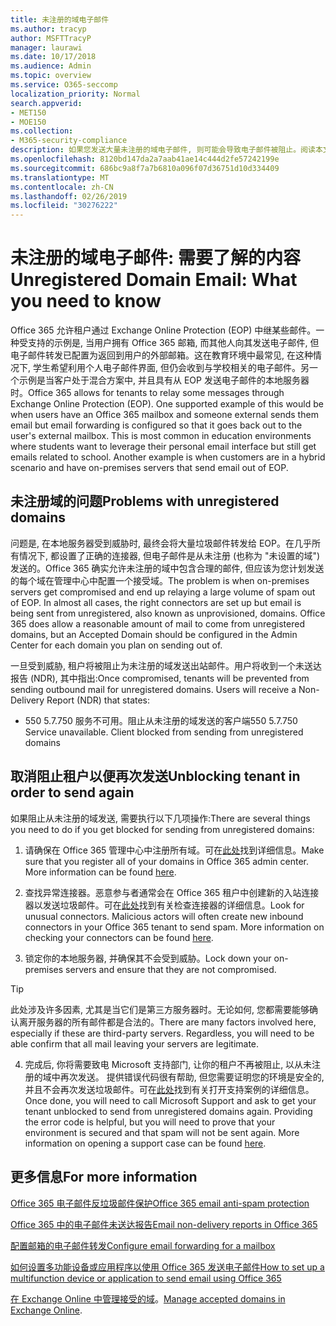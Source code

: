 ```yaml
---
title: 未注册的域电子邮件
ms.author: tracyp
author: MSFTTracyP
manager: laurawi
ms.date: 10/17/2018
ms.audience: Admin
ms.topic: overview
ms.service: O365-seccomp
localization_priority: Normal
search.appverid:
- MET150
- MOE150
ms.collection:
- M365-security-compliance
description: 如果您发送大量未注册的域电子邮件, 则可能会导致电子邮件被阻止。阅读本文以了解详细信息。
ms.openlocfilehash: 8120bd147da2a7aab41ae14c444d2fe57242199e
ms.sourcegitcommit: 686bc9a8f7a7b6810a096f07d36751d10d334409
ms.translationtype: MT
ms.contentlocale: zh-CN
ms.lasthandoff: 02/26/2019
ms.locfileid: "30276222"
---
```

# <a name="unregistered-domain-email-what-you-need-to-know"></a><span data-ttu-id="c0c97-104">未注册的域电子邮件: 需要了解的内容</span><span class="sxs-lookup"><span data-stu-id="c0c97-104">Unregistered Domain Email: What you need to know</span></span>

<span data-ttu-id="c0c97-p102">Office 365 允许租户通过 Exchange Online Protection (EOP) 中继某些邮件。一种受支持的示例是, 当用户拥有 Office 365 邮箱, 而其他人向其发送电子邮件, 但电子邮件转发已配置为返回到用户的外部邮箱。这在教育环境中最常见, 在这种情况下, 学生希望利用个人电子邮件界面, 但仍会收到与学校相关的电子邮件。另一个示例是当客户处于混合方案中, 并且具有从 EOP 发送电子邮件的本地服务器时。</span><span class="sxs-lookup"><span data-stu-id="c0c97-p102">Office 365 allows for tenants to relay some messages through Exchange Online Protection (EOP). One supported example of this would be when users have an Office 365 mailbox and someone external sends them email but email forwarding is configured so that it goes back out to the user's external mailbox. This is most common in education environments where students want to leverage their personal email interface but still get emails related to school. Another example is when customers are in a hybrid scenario and have on-premises servers that send email out of EOP.</span></span>

## <a name="problems-with-unregistered-domains"></a><span data-ttu-id="c0c97-109">未注册域的问题</span><span class="sxs-lookup"><span data-stu-id="c0c97-109">Problems with unregistered domains</span></span>

<span data-ttu-id="c0c97-p103">问题是, 在本地服务器受到威胁时, 最终会将大量垃圾邮件转发给 EOP。在几乎所有情况下, 都设置了正确的连接器, 但电子邮件是从未注册 (也称为 "未设置的域") 发送的。Office 365 确实允许未注册的域中包含合理的邮件, 但应该为您计划发送的每个域在管理中心中配置一个接受域。</span><span class="sxs-lookup"><span data-stu-id="c0c97-p103">The problem is when on-premises servers get compromised and end up relaying a large volume of spam out of EOP. In almost all cases, the right connectors are set up but email is being sent from unregistered, also known as unprovisioned, domains. Office 365 does allow a reasonable amount of mail to come from unregistered domains, but an Accepted Domain should be configured in the Admin Center for each domain you plan on sending out of.</span></span>

<span data-ttu-id="c0c97-p104">一旦受到威胁, 租户将被阻止为未注册的域发送出站邮件。用户将收到一个未送达报告 (NDR), 其中指出:</span><span class="sxs-lookup"><span data-stu-id="c0c97-p104">Once compromised, tenants will be prevented from sending outbound mail for unregistered domains. Users will receive a Non-Delivery Report (NDR) that states:</span></span>

- <span data-ttu-id="c0c97-p105">550 5.7.750 服务不可用。阻止从未注册的域发送的客户端</span><span class="sxs-lookup"><span data-stu-id="c0c97-p105">550 5.7.750 Service unavailable. Client blocked from sending from unregistered domains</span></span>

## <a name="unblocking-tenant-in-order-to-send-again"></a><span data-ttu-id="c0c97-117">取消阻止租户以便再次发送</span><span class="sxs-lookup"><span data-stu-id="c0c97-117">Unblocking tenant in order to send again</span></span>

<span data-ttu-id="c0c97-118">如果阻止从未注册的域发送, 需要执行以下几项操作:</span><span class="sxs-lookup"><span data-stu-id="c0c97-118">There are several things you need to do if you get blocked for sending from unregistered domains:</span></span>

1. <span data-ttu-id="c0c97-p106">请确保在 Office 365 管理中心中注册所有域。可在[此处](https://docs.microsoft.com/en-us/exchange/mail-flow-best-practices/manage-accepted-domains/manage-accepted-domains)找到详细信息。</span><span class="sxs-lookup"><span data-stu-id="c0c97-p106">Make sure that you register all of your domains in Office 365 admin center. More information can be found [here](https://docs.microsoft.com/en-us/exchange/mail-flow-best-practices/manage-accepted-domains/manage-accepted-domains).</span></span>

2. <span data-ttu-id="c0c97-p107">查找异常连接器。恶意参与者通常会在 Office 365 租户中创建新的入站连接器以发送垃圾邮件。可在[此处](https://docs.microsoft.com/en-us/powershell/module/exchange/mail-flow/get-inboundconnector?view=exchange-ps)找到有关检查连接器的详细信息。</span><span class="sxs-lookup"><span data-stu-id="c0c97-p107">Look for unusual connectors. Malicious actors will often create new inbound connectors in your Office 365 tenant to send spam. More information on checking your connectors can be found [here](https://docs.microsoft.com/en-us/powershell/module/exchange/mail-flow/get-inboundconnector?view=exchange-ps).</span></span> 

3. <span data-ttu-id="c0c97-124">锁定你的本地服务器, 并确保其不会受到威胁。</span><span class="sxs-lookup"><span data-stu-id="c0c97-124">Lock down your on-premises servers and ensure that they are not compromised.</span></span>

> [!TIP]
> <span data-ttu-id="c0c97-p108">此处涉及许多因素, 尤其是当它们是第三方服务器时。无论如何, 您都需要能够确认离开服务器的所有邮件都是合法的。</span><span class="sxs-lookup"><span data-stu-id="c0c97-p108">There are many factors involved here, especially if these are third-party servers. Regardless, you will need to be able confirm that  all mail leaving your servers are legitimate.</span></span>

4. <span data-ttu-id="c0c97-p109">完成后, 你将需要致电 Microsoft 支持部门, 让你的租户不再被阻止, 以从未注册的域中再次发送。 提供错误代码很有帮助, 但您需要证明您的环境是安全的, 并且不会再次发送垃圾邮件。可在[此处](https://support.office.com/en-us/article/Contact-support-for-business-products-Admin-Help-32a17ca7-6fa0-4870-8a8d-e25ba4ccfd4b#ID0EAADAAA=online)找到有关打开支持案例的详细信息。</span><span class="sxs-lookup"><span data-stu-id="c0c97-p109">Once done, you will need to call Microsoft Support and ask to get your tenant unblocked to send from unregistered domains again.  Providing the error code is helpful, but you will need to prove that your environment is secured and that spam will not be sent again. More information on opening a support case can be found [here](https://support.office.com/en-us/article/Contact-support-for-business-products-Admin-Help-32a17ca7-6fa0-4870-8a8d-e25ba4ccfd4b#ID0EAADAAA=online).</span></span>
  
## <a name="for-more-information"></a><span data-ttu-id="c0c97-130">更多信息</span><span class="sxs-lookup"><span data-stu-id="c0c97-130">For more information</span></span>

[<span data-ttu-id="c0c97-131">Office 365 电子邮件反垃圾邮件保护</span><span class="sxs-lookup"><span data-stu-id="c0c97-131">Office 365 email anti-spam protection</span></span>](anti-spam-protection.md)

[<span data-ttu-id="c0c97-132">Office 365 中的电子邮件未送达报告</span><span class="sxs-lookup"><span data-stu-id="c0c97-132">Email non-delivery reports in Office 365</span></span>](https://support.office.com/article/email-non-delivery-reports-in-office-365-51daa6b9-2e35-49c4-a0c9-df85bf8533c3)

[<span data-ttu-id="c0c97-133">配置邮箱的电子邮件转发</span><span class="sxs-lookup"><span data-stu-id="c0c97-133">Configure email forwarding for a mailbox</span></span>](https://docs.microsoft.com/en-us/exchange/recipients-in-exchange-online/manage-user-mailboxes/configure-email-forwarding)

[<span data-ttu-id="c0c97-134">如何设置多功能设备或应用程序以使用 Office 365 发送电子邮件</span><span class="sxs-lookup"><span data-stu-id="c0c97-134">How to set up a multifunction device or application to send email using Office 365</span></span>](https://support.office.com/en-us/article/How-to-set-up-a-multifunction-device-or-application-to-send-email-using-Office-365-69f58e99-c550-4274-ad18-c805d654b4c4)

<span data-ttu-id="c0c97-135">[在 Exchange Online 中管理接受的域](https://docs.microsoft.com/en-us/exchange/mail-flow-best-practices/manage-accepted-domains/manage-accepted-domains)。</span><span class="sxs-lookup"><span data-stu-id="c0c97-135">[Manage accepted domains in Exchange Online](https://docs.microsoft.com/en-us/exchange/mail-flow-best-practices/manage-accepted-domains/manage-accepted-domains).</span></span>
